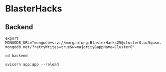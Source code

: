 # BlasterHacks
## Backend
```export MONGODB_URL="mongodb+srv://morganfong:BlasterHacks25@cluster0.ui5qusm.mongodb.net/?retryWrites=true&w=majority&appName=Cluster0"```

```cd backend```

```uvicorn app:app --reload```